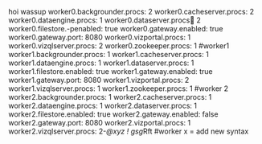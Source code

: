 hoi wassup
worker0.backgrounder.procs: 2
worker0.cacheserver.procs: 2
worker0.dataengine.procs: 1
worker0.dataserver.procs🤡 2
worker0.filestore.-penabled: true
worker0.gateway.enabled: true
worker0.gateway.port: 8080
worker0.vizportal.procs: 1
worker0.vizqlserver.procs: 2
worker0.zookeeper.procs: 1
#worker1
worker1.backgrounder.procs: 1
worker1.cacheserver.procs: 1
worker1.dataengine.procs: 1
worker1.dataserver.procs: 1
worker1.filestore.enabled: true
worker1.gateway.enabled: true
worker1.gateway.port: 8080
worker1.vizportal.procs: 2
worker1.vizqlserver.procs: 1
worker1.zookeeper.procs: 1
#worker 2
worker2.backgrounder.procs: 1
worker2.cacheserver.procs: 1
worker2.dataengine.procs: 1
worker2.dataserver.procs: 1
worker2.filestore.enabled: true
worker2.gateway.enabled: false
worker2.gateway.port: 8080
worker2.vizportal.procs: 1
worker2.vizqlserver.procs: 2-*@xyz 
!
gsg*Rft 
#worker x = add new syntax
